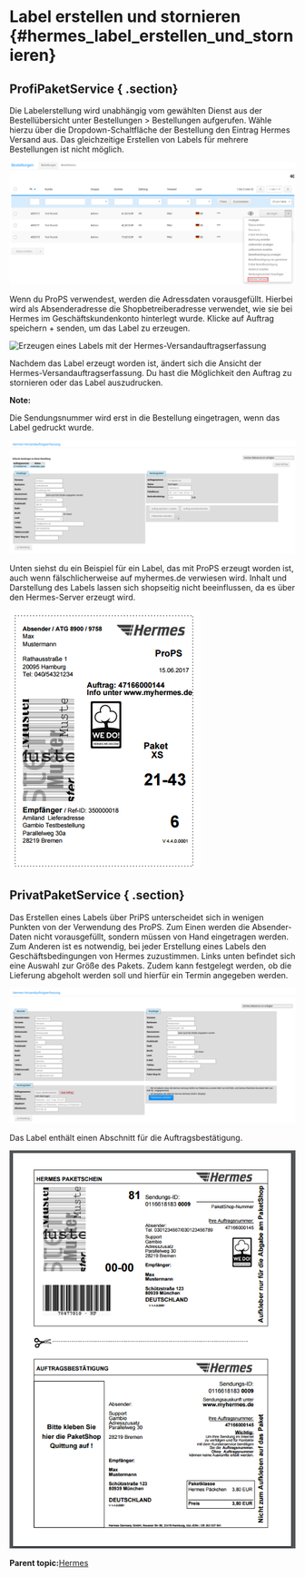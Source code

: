 # Label erstellen und stornieren {#hermes_label_erstellen_und_stornieren}

## ProfiPaketService { .section}

Die Labelerstellung wird unabhängig vom gewählten Dienst aus der Bestellübersicht unter Bestellungen \> Bestellungen aufgerufen. Wähle hierzu über die Dropdown-Schaltfläche der Bestellung den Eintrag Hermes Versand aus. Das gleichzeitige Erstellen von Labels für mehrere Bestellungen ist nicht möglich.

![](Bilder/BestellungenDropdownHermes_.png "Aufruf der Labelerstellung")

Wenn du ProPS verwendest, werden die Adressdaten vorausgefüllt. Hierbei wird als Absenderadresse die Shopbetreiberadresse verwendet, wie sie bei Hermes im Geschäftskundenkonto hinterlegt wurde. Klicke auf Auftrag speichern + senden, um das Label zu erzeugen.

![](Bilder/hermes/HE_20170615_003.png "Erzeugen eines Labels mit der
        Hermes-Versandauftragserfassung")

Nachdem das Label erzeugt worden ist, ändert sich die Ansicht der Hermes-Versandauftragserfassung. Du hast die Möglichkeit den Auftrag zu stornieren oder das Label auszudrucken.

**Note:**

Die Sendungsnummer wird erst in die Bestellung eingetragen, wenn das Label gedruckt wurde.

![](Bilder/hermes/HE_20170615_004.png "Der Auftrag wurde gespeichert")

Unten siehst du ein Beispiel für ein Label, das mit ProPS erzeugt worden ist, auch wenn fälschlicherweise auf myhermes.de verwiesen wird. Inhalt und Darstellung des Labels lassen sich shopseitig nicht beeinflussen, da es über den Hermes-Server erzeugt wird.

![](Bilder/hermes/HE_20170615_005.png "Gedrucktes Label über ProPS")

## PrivatPaketService { .section}

Das Erstellen eines Labels über PriPS unterscheidet sich in wenigen Punkten von der Verwendung des ProPS. Zum Einen werden die Absender-Daten nicht vorausgefüllt, sondern müssen von Hand eingetragen werden. Zum Anderen ist es notwendig, bei jeder Erstellung eines Labels den Geschäftsbedingungen von Hermes zuzustimmen. Links unten befindet sich eine Auswahl zur Größe des Pakets. Zudem kann festgelegt werden, ob die Lieferung abgeholt werden soll und hierfür ein Termin angegeben werden.

![](Bilder/hermes/HE_20170615_006.png "Heremes-Versandauftragserfassung über PriPS")

Das Label enthält einen Abschnitt für die Auftragsbestätigung.

![](Bilder/hermes/HE_20170615_007.png "Gedrucktes Label über PriPS")

**Parent topic:**[Hermes](7_4_8_Hermes.md)

